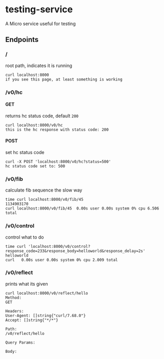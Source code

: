 # testing-service
A Micro service useful for testing


## Endpoints

### /
root path, indicates it is running

```
curl localhost:8000
if you see this page, at least something is working
```

### /v0/hc

#### GET
returns hc status code, default `200`

```
curl localhost:8000/v0/hc
this is the hc response with status code: 200
```

#### POST
set hc status code

```
curl -X POST 'localhost:8000/v0/hc?status=500'
hc status code set to: 500
```

### /v0/fib
calculate fib sequence the slow way

```
time curl localhost:8000/v0/fib/45
1134903170
curl localhost:8000/v0/fib/45  0.00s user 0.00s system 0% cpu 6.506 total
```

### /v0/control
control what to do

```
time curl 'localhost:8000/v0/control?response_code=233&response_body=helloworld&response_delay=2s'
helloworld
curl   0.00s user 0.00s system 0% cpu 2.009 total
```

### /v0/reflect
prints what its given

```
curl localhost:8000/v0/reflect/hello
Method:
GET

Headers:
User-Agent: []string{"curl/7.68.0"}
Accept: []string{"*/*"}

Path:
/v0/reflect/hello

Query Params:

Body:
```
